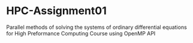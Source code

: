 # HPC-Assignment01
Parallel methods of solving the systems of ordinary differential equations for High Preformance Computing Course
using OpenMP API 
